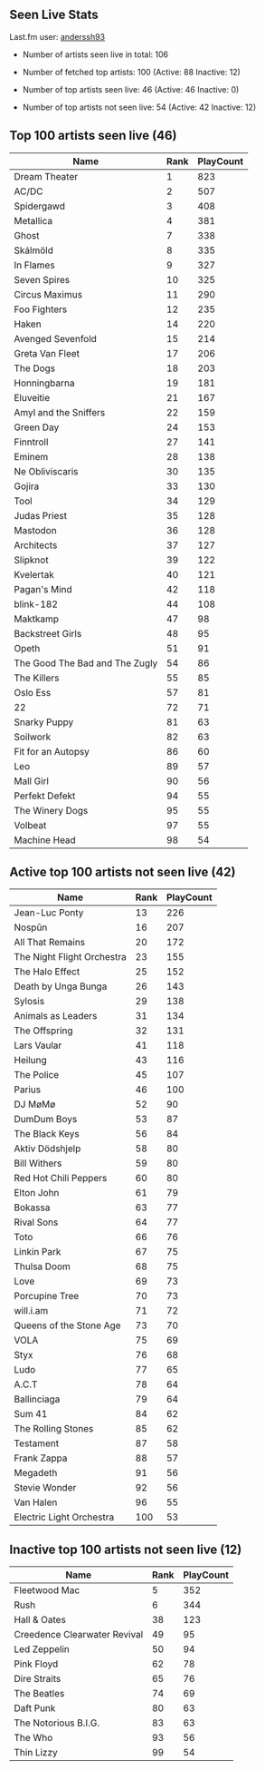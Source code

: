 ## Seen Live Stats

Last.fm user: [anderssh93](https://www.last.fm/user/anderssh93)

- Number of artists seen live in total: 106

- Number of fetched top artists: 100 (Active: 88 Inactive: 12)

- Number of top artists seen live: 46 (Active: 46 Inactive: 0)

- Number of top artists not seen live: 54 (Active: 42 Inactive: 12)

## Top 100 artists seen live (46)

Name                           | Rank | PlayCount
------------------------------ | ---- | ---------
Dream Theater                  | 1    | 823      
AC/DC                          | 2    | 507      
Spidergawd                     | 3    | 408      
Metallica                      | 4    | 381      
Ghost                          | 7    | 338      
Skálmöld                       | 8    | 335      
In Flames                      | 9    | 327      
Seven Spires                   | 10   | 325      
Circus Maximus                 | 11   | 290      
Foo Fighters                   | 12   | 235      
Haken                          | 14   | 220      
Avenged Sevenfold              | 15   | 214      
Greta Van Fleet                | 17   | 206      
The Dogs                       | 18   | 203      
Honningbarna                   | 19   | 181      
Eluveitie                      | 21   | 167      
Amyl and the Sniffers          | 22   | 159      
Green Day                      | 24   | 153      
Finntroll                      | 27   | 141      
Eminem                         | 28   | 138      
Ne Obliviscaris                | 30   | 135      
Gojira                         | 33   | 130      
Tool                           | 34   | 129      
Judas Priest                   | 35   | 128      
Mastodon                       | 36   | 128      
Architects                     | 37   | 127      
Slipknot                       | 39   | 122      
Kvelertak                      | 40   | 121      
Pagan's Mind                   | 42   | 118      
blink-182                      | 44   | 108      
Maktkamp                       | 47   | 98       
Backstreet Girls               | 48   | 95       
Opeth                          | 51   | 91       
The Good The Bad and The Zugly | 54   | 86       
The Killers                    | 55   | 85       
Oslo Ess                       | 57   | 81       
22                             | 72   | 71       
Snarky Puppy                   | 81   | 63       
Soilwork                       | 82   | 63       
Fit for an Autopsy             | 86   | 60       
Leo                            | 89   | 57       
Mall Girl                      | 90   | 56       
Perfekt Defekt                 | 94   | 55       
The Winery Dogs                | 95   | 55       
Volbeat                        | 97   | 55       
Machine Head                   | 98   | 54       

## Active top 100 artists not seen live (42)

Name                       | Rank | PlayCount
-------------------------- | ---- | ---------
Jean-Luc Ponty             | 13   | 226      
Nospūn                     | 16   | 207      
All That Remains           | 20   | 172      
The Night Flight Orchestra | 23   | 155      
The Halo Effect            | 25   | 152      
Death by Unga Bunga        | 26   | 143      
Sylosis                    | 29   | 138      
Animals as Leaders         | 31   | 134      
The Offspring              | 32   | 131      
Lars Vaular                | 41   | 118      
Heilung                    | 43   | 116      
The Police                 | 45   | 107      
Parius                     | 46   | 100      
DJ MøMø                    | 52   | 90       
DumDum Boys                | 53   | 87       
The Black Keys             | 56   | 84       
Aktiv Dödshjelp            | 58   | 80       
Bill Withers               | 59   | 80       
Red Hot Chili Peppers      | 60   | 80       
Elton John                 | 61   | 79       
Bokassa                    | 63   | 77       
Rival Sons                 | 64   | 77       
Toto                       | 66   | 76       
Linkin Park                | 67   | 75       
Thulsa Doom                | 68   | 75       
Love                       | 69   | 73       
Porcupine Tree             | 70   | 73       
will.i.am                  | 71   | 72       
Queens of the Stone Age    | 73   | 70       
VOLA                       | 75   | 69       
Styx                       | 76   | 68       
Ludo                       | 77   | 65       
A.C.T                      | 78   | 64       
Ballinciaga                | 79   | 64       
Sum 41                     | 84   | 62       
The Rolling Stones         | 85   | 62       
Testament                  | 87   | 58       
Frank Zappa                | 88   | 57       
Megadeth                   | 91   | 56       
Stevie Wonder              | 92   | 56       
Van Halen                  | 96   | 55       
Electric Light Orchestra   | 100  | 53       

## Inactive top 100 artists not seen live (12)

Name                         | Rank | PlayCount
---------------------------- | ---- | ---------
Fleetwood Mac                | 5    | 352      
Rush                         | 6    | 344      
Hall & Oates                 | 38   | 123      
Creedence Clearwater Revival | 49   | 95       
Led Zeppelin                 | 50   | 94       
Pink Floyd                   | 62   | 78       
Dire Straits                 | 65   | 76       
The Beatles                  | 74   | 69       
Daft Punk                    | 80   | 63       
The Notorious B.I.G.         | 83   | 63       
The Who                      | 93   | 56       
Thin Lizzy                   | 99   | 54       
